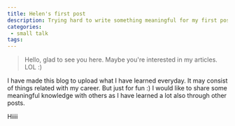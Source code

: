 ```yaml
---
title: Helen's first post
description: Trying hard to write something meaningful for my first post. hmm...
categories:
 - small talk
tags:
---
```


> Hello, glad to see you here. Maybe you're interested in my articles. LOL :)

I have made this blog to upload what I have learned everyday.
It may consist of things related with my career. But just for fun :)
I would like to share some meaningful knowledge with others as I have learned a lot also through other posts.



Hiiii